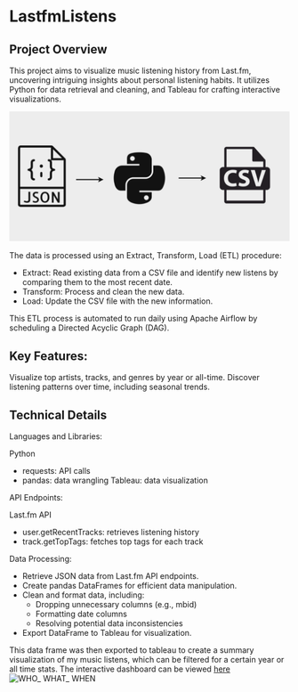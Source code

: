# LastfmListens
## Project Overview

This project aims to visualize music listening history from Last.fm, uncovering intriguing insights about personal listening habits. It utilizes Python for data retrieval and cleaning, and Tableau for crafting interactive visualizations.

![WHO_ WHAT_ WHEN](https://github.com/EwaoluwaO/LastfmListens/blob/main/Diagram.png?raw=true)


The data is processed using an Extract, Transform, Load (ETL) procedure:

* Extract: Read existing data from a CSV file and identify new listens by comparing them to the most recent date.
* Transform: Process and clean the new data.
* Load: Update the CSV file with the new information.

This ETL process is automated to run daily using Apache Airflow by scheduling a Directed Acyclic Graph (DAG).

## Key Features:

Visualize top artists, tracks, and genres by year or all-time.
Discover listening patterns over time, including seasonal trends.

## Technical Details

Languages and Libraries:

Python

* requests: API calls
* pandas: data wrangling
Tableau: data visualization

API Endpoints:

Last.fm API
  * user.getRecentTracks: retrieves listening history
  * track.getTopTags: fetches top tags for each track

Data Processing:

* Retrieve JSON data from Last.fm API endpoints.
* Create pandas DataFrames for efficient data manipulation.
* Clean and format data, including:
  * Dropping unnecessary columns (e.g., mbid)
  * Formatting date columns
  * Resolving potential data inconsistencies
* Export DataFrame to Tableau for visualization.

This data frame was then exported to tableau to create a summary visualization of my music listens, which can be filtered for a certain year or all time stats.
The interactive dashboard can be viewed [here](https://public.tableau.com/app/profile/ewaoluwa.osunrayi/viz/EwasMusicStatistics2/WHOWHATWHEN)
![WHO_ WHAT_ WHEN](https://github.com/EwaoluwaO/LastfmListens/assets/107421136/313a2bf2-9097-4c5b-98b2-4abf35d32a6f)

